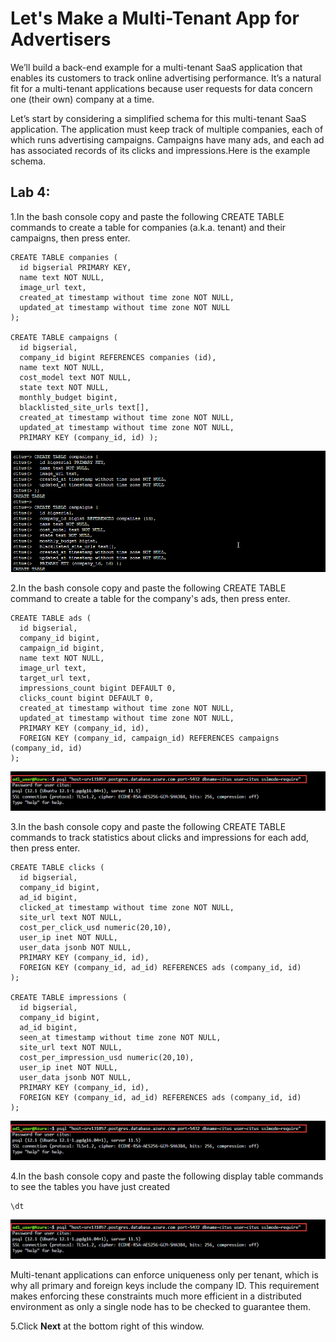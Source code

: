 # Let's Make a Multi-Tenant App for Advertisers

We’ll build a back-end example for a multi-tenant SaaS application that enables its customers to track online advertising performance. It’s a natural fit for a multi-tenant applications because user requests for data concern one (their own) company at a time.

Let’s start by considering a simplified schema for this multi-tenant SaaS application. The application must keep track of multiple companies, each of which runs advertising campaigns. Campaigns have many ads, and each ad has associated records of its clicks and impressions.Here is the example schema.

## Lab 4: 

1.In the bash console copy and paste the following CREATE TABLE commands to create a table for companies (a.k.a. tenant) and their campaigns, then press enter.

```
CREATE TABLE companies (
  id bigserial PRIMARY KEY, 
  name text NOT NULL, 
  image_url text, 
  created_at timestamp without time zone NOT NULL, 
  updated_at timestamp without time zone NOT NULL 
); 

CREATE TABLE campaigns ( 
  id bigserial, 
  company_id bigint REFERENCES companies (id), 
  name text NOT NULL, 
  cost_model text NOT NULL, 
  state text NOT NULL, 
  monthly_budget bigint, 
  blacklisted_site_urls text[], 
  created_at timestamp without time zone NOT NULL, 
  updated_at timestamp without time zone NOT NULL, 
  PRIMARY KEY (company_id, id) ); 
```

  ![](Images/1query.png)
 
2.In the bash console copy and paste the following CREATE TABLE command to create a table for the company's ads, then press enter. 

```
CREATE TABLE ads ( 
  id bigserial, 
  company_id bigint, 
  campaign_id bigint, 
  name text NOT NULL, 
  image_url text, 
  target_url text, 
  impressions_count bigint DEFAULT 0, 
  clicks_count bigint DEFAULT 0, 
  created_at timestamp without time zone NOT NULL, 
  updated_at timestamp without time zone NOT NULL, 
  PRIMARY KEY (company_id, id), 
  FOREIGN KEY (company_id, campaign_id) REFERENCES campaigns (company_id, id) 
); 
``` 

  ![](Images/quey1.png)

3.In the bash console copy and paste the following CREATE TABLE commands to track statistics about clicks and impressions for each add, then press enter. 

```
CREATE TABLE clicks ( 
  id bigserial, 
  company_id bigint, 
  ad_id bigint, 
  clicked_at timestamp without time zone NOT NULL, 
  site_url text NOT NULL, 
  cost_per_click_usd numeric(20,10), 
  user_ip inet NOT NULL, 
  user_data jsonb NOT NULL, 
  PRIMARY KEY (company_id, id), 
  FOREIGN KEY (company_id, ad_id) REFERENCES ads (company_id, id) 
); 

CREATE TABLE impressions ( 
  id bigserial, 
  company_id bigint, 
  ad_id bigint, 
  seen_at timestamp without time zone NOT NULL, 
  site_url text NOT NULL, 
  cost_per_impression_usd numeric(20,10), 
  user_ip inet NOT NULL, 
  user_data jsonb NOT NULL, 
  PRIMARY KEY (company_id, id), 
  FOREIGN KEY (company_id, ad_id) REFERENCES ads (company_id, id) 
); 
``` 

  ![](Images/quey1.png)

4.In the bash console copy and paste the following display table commands to see the tables you have just created

```
\dt
```

  ![](Images/quey1.png)
  
Multi-tenant applications can enforce uniqueness only per tenant, which is why all primary and foreign keys include the company ID. This requirement makes enforcing these constraints much more efficient in a distributed environment as only a single node has to be checked to guarantee them.

5.Click **Next** at the bottom right of this window.
